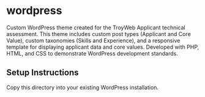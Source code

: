 # wordpress
Custom WordPress theme created for the TroyWeb Applicant technical assessment. This theme includes custom post types (Applicant and Core Value), custom taxonomies (Skills and Experience), and a responsive template for displaying applicant data and core values. Developed with PHP, HTML, and CSS to demonstrate WordPress development standards.

## Setup Instructions

Copy this directory into your existing WordPress installation.
